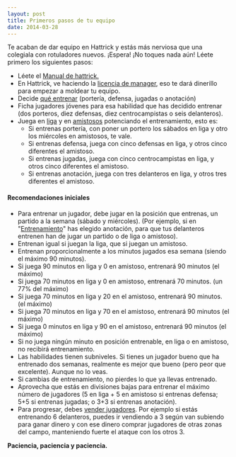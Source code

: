 ```yaml
---
layout: post
title: Primeros pasos de tu equipo
date: 2014-03-28
---
```

Te acaban de dar equipo en Hattrick y estás más nerviosa que una colegiala con rotuladores nuevos. ¡Espera! ¡No toques nada aún! Léete primero los siguientes pasos:

- Léete el [Manual de hattrick.](http://www.hattrick.org/Help/Rules/Complete.aspx)
- En Hattrick, ve haciendo la [licencia de manager](http://www.guiaocerin.com/es/licencia-de-manager/), eso te dará dinerillo para empezar a moldear tu equipo.
- Decide [qué entrenar](http://www.guiaocerin.com/es/entrenamientos-principales/) (portería, defensa, jugadas o anotación)
- Ficha jugadores jóvenes para esa habilidad que has decidido entrenar (dos porteros, diez defensas, diez centrocampistas o seis delanteros).
- Juega en [liga](http://www.guiaocerin.com/es/la-liga-en-hattrick/) y en [amistosos](http://www.guiaocerin.com/es/partidos-amistosos/) potenciando el entrenamiento, esto es:
    - Si entrenas portería, con poner un portero los sábados en liga y otro los miércoles en amistosos, te vale.
    - Si entrenas defensa, juega con cinco defensas en liga, y otros cinco diferentes el amistoso.
    - Si entrenas jugadas, juega con cinco centrocampistas en liga, y otros cinco diferentes el amistoso.
    - Si entrenas anotación, juega con tres delanteros en liga, y otros tres diferentes el amistoso.

#### **Recomendaciones iniciales**

- Para entrenar un jugador, debe jugar en la posición que entrenas, un partido a la semana (sábado y miércoles). (Por ejemplo, si en "[Entrenamiento](http://www.guiaocerin.com/es/entrenamientos-principales/)" has elegido anotación, para que tus delanteros entrenen han de jugar un partido o de liga o amistoso).
- Entrenan igual si juegan la liga, que si juegan un amistoso.
- Entrenan proporcionalmente a los minutos jugados esa semana (siendo el máximo 90 minutos).
- Si juega 90 minutos en liga y 0 en amistoso, entrenará 90 minutos (el máximo)
- Si juega 70 minutos en liga y 0 en amistoso, entrenará 70 minutos. (un 77% del máximo)
- Si juega 70 minutos en liga y 20 en el amistoso, entrenará 90 minutos. (el máximo)
- Si juega 70 minutos en liga y 70 en el amistoso, entrenará 90 minutos (el máximo)
- Si juega 0 minutos en liga y 90 en el amistoso, entrenará 90 minutos (el máximo)
- Si no juega ningún minuto en posición entrenable, en liga o en amistoso, no recibirá entrenamiento.
- Las habilidades tienen subniveles. Si tienes un jugador bueno que ha entrenado dos semanas, realmente es mejor que bueno (pero peor que excelente). Aunque no lo veas.
- Si cambias de entrenamiento, no pierdes lo que ya llevas entrenado.
- Aprovecha que estás en divisiones bajas para entrenar el máximo número de jugadores (5 en liga + 5 en amistoso si entrenas defensa; 5+5 si entrenas jugadas; o 3+3 si entrenas anotación).
- Para progresar, debes [vender jugadores](http://www.guiaocerin.com/es/vender-y-comprar-jugadores-en-hattrick/). Por ejemplo si estás entrenando 6 delanteros, puedes ir vendiendo a 3 según van subiendo para ganar dinero y con ese dinero comprar jugadores de otras zonas del campo, manteniendo fuerte el ataque con los otros 3.

**Paciencia, paciencia y paciencia.**
